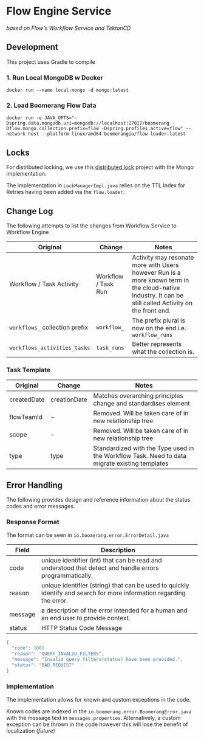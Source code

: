 # Flow Engine Service

_based on Flow's Workflow Service and TektonCD_

## Development

This project uses Gradle to compile

### 1. Run Local MongoDB w Docker

```
docker run --name local-mongo -d mongo:latest
```
### 2. Load Boomerang Flow Data

```
docker run -e JAVA_OPTS="-Dspring.data.mongodb.uri=mongodb://localhost:27017/boomerang -Dflow.mongo.collection.prefix=flow -Dspring.profiles.active=flow" --network host --platform linux/amd64 boomerangio/flow-loader:latest
```


## Locks

For distributed locking, we use this [distributed lock](https://github.com/alturkovic/distributed-lock) project with the Mongo implementation.

The implementation in `LockManagerImpl.java` relies on the TTL Index for Retries having been added via the `flow.loader`.

## Change Log

The following attempts to list the changes from Workflow Service to Workflow Engine

| Original | Change | Notes |
| --- | --- | --- |
| Workflow / Task Activity | Workflow / Task Run | Activity may resonate more with Users however Run is a more known term in the cloud-native industry. It can be still called Activity on the front end. |
| `workflows_` collection prefix | `workflow_` | The prefix plural is now on the end i.e. `workflow_runs` |
| `workflows_activities_tasks` | `task_runs` | Better represents what the collection is. |

### Task Template

| Original | Change | Notes |
| --- | --- | --- |
| createdDate | creationDate | Matches overarching principles change and standardises element |
| flowTeamId | - | Removed. Will be taken care of in new relationship tree |
| scope | - | Removed. Will be taken care of in new relationship tree |
| type | type | Standardized with the Type used in the Workflow Task. Need to data migrate existing templates |


## Error Handling

The following provides design and reference information about the status codes and error messages.

### Response Format

The format can be seen in `io.boomerang.error.ErrorDetail.java`

| Field | Description|
| --- | --- |
| code | unique identifier (int) that can be read and understood that detect and handle errors programmatically. |
| reason | unique identifier (string) that can be used to quickly identify and search for more information regarding the error. |
| message | a description of the error intended for a human and an end user to provide context. |
| status | HTTP Status Code Message |


```java
{
  "code": 1001
  "reason": "QUERY_INVALID_FILTERS",
  "message": "Invalid query filters(status) have been provided.",
  "status": "BAD_REQUEST"
}
```

### Implementation

The implementation allows for known and custom exceptions in the code.

Known codes are indexed in the `io.boomerang.error.BoomerangError.java` with the message text in `messages.properties`. Alternatively, a custom exception can be thrown in the code however this will lose the benefit of localization (_future_) 
